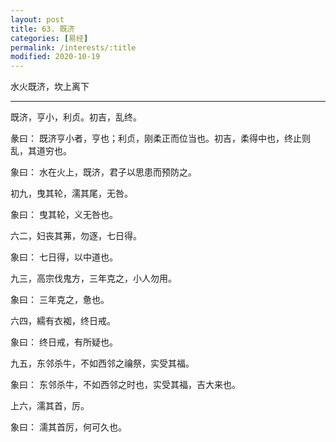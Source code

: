 ```yaml
---
layout: post
title: 63. 既济
categories: [易经]
permalink: /interests/:title
modified: 2020-10-19
---
```


水火既济，坎上离下

---

既济，亨小，利贞。初吉，乱终。

彖曰： 既济亨小者，亨也；利贞，刚柔正而位当也。初吉，柔得中也，终止则乱，其道穷也。

象曰： 水在火上，既济，君子以思患而预防之。

初九，曳其轮，濡其尾，无咎。

象曰： 曳其轮，义无咎也。

六二，妇丧其茀，勿逐，七日得。

象曰： 七日得，以中道也。

九三，高宗伐鬼方，三年克之，小人勿用。

象曰： 三年克之，惫也。

六四，繻有衣袽，终日戒。

象曰： 终日戒，有所疑也。

九五，东邻杀牛，不如西邻之禴祭，实受其福。

象曰： 东邻杀牛，不如西邻之时也，实受其福，吉大来也。

上六，濡其首，厉。

象曰： 濡其首厉，何可久也。
